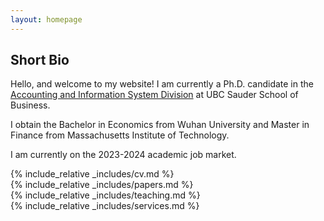```yaml
---
layout: homepage
---
```


## Short Bio

Hello, and welcome to my website! I am currently a Ph.D. candidate in the [Accounting and Information System Division](https://www.sauder.ubc.ca/thought-leadership/divisions/accounting-information-systems) at UBC Sauder School of Business.  

I obtain the Bachelor in Economics from Wuhan University and Master in Finance from Massachusetts Institute of Technology.

I am currently on the 2023-2024 academic job market.
<br>
 
{% include_relative _includes/cv.md %}
<br>
{% include_relative _includes/papers.md %}
<br>
{% include_relative _includes/teaching.md %} 
<br>
{% include_relative _includes/services.md %}
